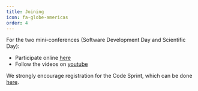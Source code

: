```yaml
---
title: Joining
icon: fa-globe-americas
order: 4
---
```


For the two mini-conferences (Software Development Day and Scientific Day):

* Participate online [here](https://www.crowdcast.io/nilearn-events) 
* Follow the videos on [youtube](https://www.youtube.com/channel/UCU6BMAi2zOhNFnDkbdevmPw/live)

We strongly encourage registration for the Code Sprint, which can be done [here](/dev-days-2020/sprint.html).
